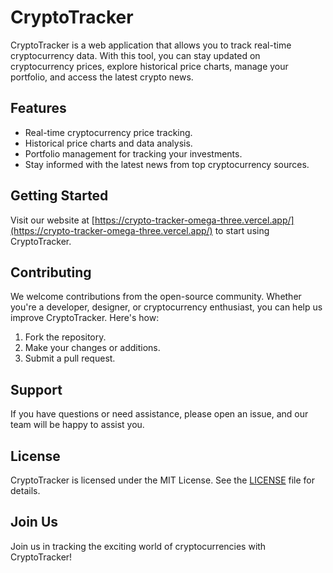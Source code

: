 # CryptoTracker

CryptoTracker is a web application that allows you to track real-time cryptocurrency data. With this tool, you can stay updated on cryptocurrency prices, explore historical price charts, manage your portfolio, and access the latest crypto news.

## Features

- Real-time cryptocurrency price tracking.
- Historical price charts and data analysis.
- Portfolio management for tracking your investments.
- Stay informed with the latest news from top cryptocurrency sources.

## Getting Started

Visit our website at [https://crypto-tracker-omega-three.vercel.app/](https://crypto-tracker-omega-three.vercel.app/) to start using CryptoTracker.

## Contributing

We welcome contributions from the open-source community. Whether you're a developer, designer, or cryptocurrency enthusiast, you can help us improve CryptoTracker. Here's how:

1. Fork the repository.
2. Make your changes or additions.
3. Submit a pull request.

## Support

If you have questions or need assistance, please open an issue, and our team will be happy to assist you.

## License

CryptoTracker is licensed under the MIT License. See the [LICENSE](LICENSE) file for details.

## Join Us

Join us in tracking the exciting world of cryptocurrencies with CryptoTracker!

